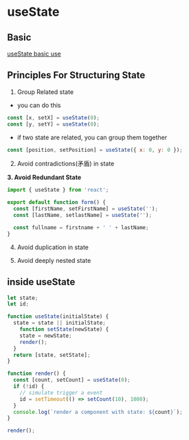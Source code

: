 # useState

## Basic

[useState basic use](react-hooks-usestate-basic.md)

## Principles For Structuring State

1. Group Related state

- you can do this

```js
const [x, setX] = useState(0);
const [y, setY] = useState(0);
```

- if two state are related, you can group them together

```js
const [position, setPosition] = useState({ x: 0, y: 0 });
```

2. Avoid contradictions(矛盾) in state


**3. Avoid Redundant State**

```js
import { useState } from 'react';

export default function form() {
  const [firstName, setFirstName] = useState('');
  const [lastName, setlastName] = useState('');

  const fullname = firstname + ' ' + lastName;
}
```

4. Avoid duplication in state

5. Avoid deeply nested state

## inside useState

```js
let state;
let id;

function useState(initialState) {
  state = state || initialState;
    function setState(newState) {
    state = newState;
    render();
  }
  return [state, setState];
}

function render() {
  const [count, setCount] = useState(0);
  if (!id) {
    // simulate trigger a event
    id = setTimeout(() => setCount(10), 1000);
  }
  console.log(`render a component with state: ${count}`);
}

render();
```
